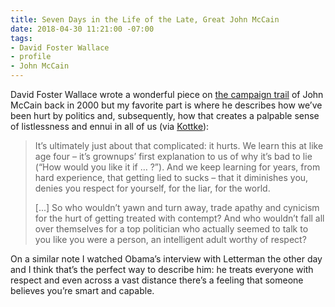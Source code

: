 ```yaml
---
title: Seven Days in the Life of the Late, Great John McCain
date: 2018-04-30 11:21:00 -07:00
tags:
- David Foster Wallace
- profile
- John McCain
---
```


David Foster Wallace wrote a wonderful piece on [the campaign trail](https://kottke.org/18/04/david-foster-wallace-on-john-mccains-2000-presidential-campaign) of John McCain back in 2000 but my favorite part is where he describes how we’ve been hurt by politics and, subsequently, how that creates a palpable sense of listlessness and ennui in all of us (via [Kottke](https://kottke.org/18/04/david-foster-wallace-on-john-mccains-2000-presidential-campaign)):

> It’s ultimately just about that complicated: it hurts. We learn this at like age four – it’s grownups’ first explanation to us of why it’s bad to lie (“How would you like it if … ?”). And we keep learning for years, from hard experience, that getting lied to sucks – that it diminishes you, denies you respect for yourself, for the liar, for the world.
>
> [...] So who wouldn’t yawn and turn away, trade apathy and cynicism for the hurt of getting treated with contempt? And who wouldn’t fall all over themselves for a top politician who actually seemed to talk to you like you were a person, an intelligent adult worthy of respect?

On a similar note I watched Obama’s interview with Letterman the other day and I think that’s the perfect way to describe him: he treats everyone with respect and even across a vast distance there’s a feeling that someone believes you’re smart and capable.